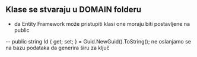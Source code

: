 ## Klase se stvaraju u DOMAIN folderu

- da Entity Framework može pristupiti klasi one moraju biti postavljene na public

-- public string Id { get; set; } = Guid.NewGuid().ToString(); ne oslanjamo se na bazu podataka da generira širu za ključ


